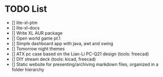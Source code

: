 # TODO List
- [] lite-xl-ptm
- [] lite-xl-docs
- [] Write XL AUR package
- [] Open world game pt.1
- [] Simple dashboard app with java, awt and swing
- [] Tomorrow night themes
- [] ATX pc case based on the Lian-Li PC-Q21 design (tools: freecad)
- [] DIY stream deck (tools: kicad, freecad)
- [] Static website for presenting/archiving markdown files, organized in a folder hierarchy
